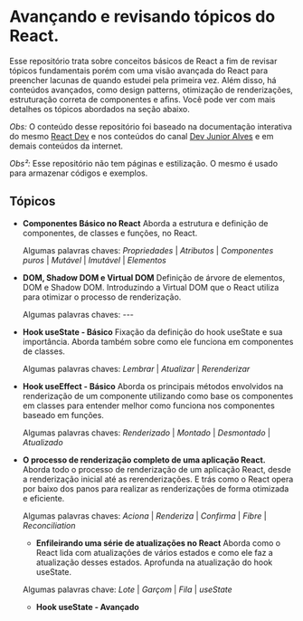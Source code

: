 # Avançando e revisando tópicos do React.

Esse repositório trata sobre conceitos básicos de React a fim de revisar tópicos fundamentais porém com uma visão avançada do React para preencher lacunas de quando estudei pela primeira vez. Além disso, há conteúdos avançados, como design patterns, otimização de renderizações, estruturação correta de componentes e afins. Você pode ver com mais detalhes os tópicos abordados na seção abaixo.

*Obs:* O conteúdo desse repositório foi baseado na documentação interativa do mesmo [React Dev](https://react.dev/) e nos conteúdos do canal [Dev Junior Alves](https://www.youtube.com/@devjunioralves) e em demais conteúdos da internet.

*Obs²:* Esse repositório não tem páginas e estilização. O mesmo é usado para armazenar códigos e exemplos.
## Tópicos

- **Componentes Básico no React**
  Aborda a estrutura e definição de componentes, de classes e funções, no React.

  Algumas palavras chaves: *Propriedades* | *Atributos* | *Componentes puros* | *Mutável* | *Imutável* | *Elementos*

- **DOM, Shadow DOM e Virtual DOM**
  Definição de árvore de elementos, DOM e Shadow DOM. Introduzindo a Virtual DOM que o React utiliza para otimizar o processo de renderização.

  Algumas palavras chaves: *---* 

- **Hook useState - Básico**
  Fixação da definição do hook useState e sua importância. Aborda também sobre como ele funciona em componentes de classes.

  Algumas palavras chaves: *Lembrar* | *Atualizar* | *Rerenderizar*

- **Hook useEffect - Básico**
  Aborda os principais métodos envolvidos na renderização de um componente utilizando como base os componentes em classes para entender melhor como funciona nos componentes baseado em funções.

  Algumas palavras chaves: *Renderizado* | *Montado* | *Desmontado* | *Atualizado*

- **O processo de renderização completo de uma aplicação React.**
  Aborda todo o processo de renderização de um aplicação React, desde a renderização inicial até as rerenderizações. E trás como o React opera por baixo dos panos para realizar as renderizações de forma otimizada e eficiente.

  Algumas palavras chaves: *Aciona* | *Renderiza* | *Confirma* | *Fibre* | *Reconciliation*

  - **Enfileirando uma série de atualizações no React**
  Aborda como o React lida com atualizações de vários estados e como ele faz a atualização desses estados. Aprofunda na atualização do hook useState.

  Algumas palavras chave: *Lote* | *Garçom* | *Fila* | *useState*
  
  - **Hook useState - Avançado**
